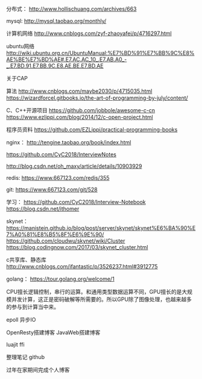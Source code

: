 分布式：
http://www.hollischuang.com/archives/663


mysql:
http://mysql.taobao.org/monthly/

计算机网络
http://www.cnblogs.com/zyf-zhaoyafei/p/4716297.html

ubuntu网络
http://wiki.ubuntu.org.cn/UbuntuManual:%E7%BD%91%E7%BB%9C%E8%AE%BE%E7%BD%AE#.E7.AC.AC_10_.E7.AB.A0_-_.E7.BD.91.E7.BB.9C.E8.AE.BE.E7.BD.AE

关于CAP

算法
http://www.cnblogs.com/maybe2030/p/4715035.html
https://wizardforcel.gitbooks.io/the-art-of-programming-by-july/content/

C、C++开源项目
https://github.com/jobbole/awesome-c-cn
https://www.ezlippi.com/blog/2014/12/c-open-project.html

程序员资料
https://github.com/EZLippi/practical-programming-books

nginx：
http://tengine.taobao.org/book/index.html

https://github.com/CyC2018/InterviewNotes


http://blog.csdn.net/oh_maxy/article/details/10903929


redis:
https://www.667123.com/redis/355

git:
https://www.667123.com/git/528

学习：
https://github.com/CyC2018/Interview-Notebook
https://blog.csdn.net/ithomer

skynet：
https://manistein.github.io/blog/post/server/skynet/skynet%E6%BA%90%E7%A0%81%E8%B5%8F%E6%9E%90/
https://github.com/cloudwu/skynet/wiki/Cluster
https://blog.codingnow.com/2017/03/skynet_cluster.html

c共享库、静态库
http://www.cnblogs.com/ifantastic/p/3526237.html#3912775

golang：
https://tour.golang.org/welcome/1



CPU擅长逻辑控制，串行的运算。和通用类型数据运算不同，GPU擅长的是大规模并发计算，这正是密码破解等所需要的。所以GPU除了图像处理，也越来越多的参与到计算当中来。
 
epoll 异步IO



OpenResty搭建博客
JavaWeb搭建博客

luajit ffi


整理笔记 github

过年在家期间完成个人博客